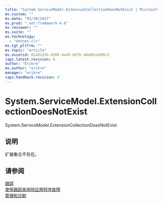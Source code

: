 ```yaml
---
title: "System.ServiceModel.ExtensionCollectionDoesNotExist | Microsoft Docs"
ms.custom: ""
ms.date: "03/30/2017"
ms.prod: ".net-framework-4.6"
ms.reviewer: ""
ms.suite: ""
ms.technology: 
  - "dotnet-clr"
ms.tgt_pltfrm: ""
ms.topic: "article"
ms.assetid: 61a5231b-4385-4a49-b676-a8e60cda96c3
caps.latest.revision: 4
author: "Erikre"
ms.author: "erikre"
manager: "erikre"
caps.handback.revision: 4
---
```

# System.ServiceModel.ExtensionCollectionDoesNotExist
System.ServiceModel.ExtensionCollectionDoesNotExist  
  
## 说明  
 扩展集合不存在。  
  
## 请参阅  
 [跟踪](../../../../../docs/framework/wcf/diagnostics/tracing/index.md)   
 [使用跟踪来排除应用程序故障](../../../../../docs/framework/wcf/diagnostics/tracing/using-tracing-to-troubleshoot-your-application.md)   
 [管理和诊断](../../../../../docs/framework/wcf/diagnostics/index.md)